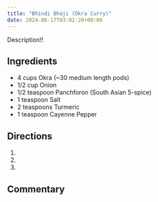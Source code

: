 ```yaml
---
title: "Bhindi Bhaji (Okra Curry)"
date: 2024-06-17T03:02:20+00:00
---
```


Description!!

## Ingredients

* 4 cups Okra (~30 medium length pods)
* 1/2 cup Onion
* 1/2 teaspoon Panchforon (South Asian 5-spice)
* 1 teaspoon Salt
* 2 teaspoons Turmeric
* 1 teaspoon Cayenne Pepper

## Directions

1. 
2. 
3. 

## Commentary


